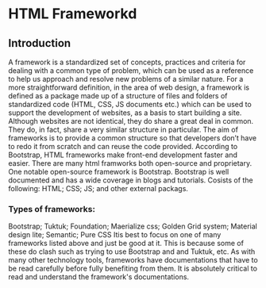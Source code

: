 # HTML Frameworkd
## Introduction
A framework is a standardized set of concepts, practices and criteria for dealing with a common type of problem, which can be used as a reference to help us approach and resolve new problems of a similar nature. For a more straightforward definition, in the area of web design, a framework is defined as a package made up of a structure of files and folders of standardized code (HTML, CSS, JS documents etc.) which can be used to support the development of websites, as a basis to start building a site.
Although websites are not identical, they do share a great deal in common. They do, in fact, share a very similar structure in particular. The aim of frameworks is to provide a common structure so that developers don’t have to redo it from scratch and can reuse the code provided.
According to Bootstrap, HTML frameworks make front-end development faster and easier. There are many html framworks both open-source and proprietary. One notable open-source framework is Bootstrap. Bootstrap is well documented and has a wide coverage in blogs and tutorials. Cosists of the following:
HTML;
CSS;
JS; and
other external packags.
### Types of frameworks:
Bootstrap; Tuktuk; Foundation; Maerialize css; Golden Grid system;
Material design lite; Semantic; Pure CSS
Itis best to focus on one of many frameworks listed above and just be good at it. This is because some of these do clash such as trying to use Bootstrap and and Tuktuk, etc. As with many other technology tools, frameworks have documentations that have to be read carefully before fully benefiting from them. It is absolutely critical to read and understand the framework's documentations.